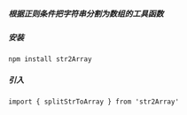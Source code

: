 ##### 根据正则条件把字符串分割为数组的工具函数

##### 安装

```npm install str2Array```

##### 引入

```import { splitStrToArray } from 'str2Array'```

